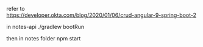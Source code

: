 refer to   
https://developer.okta.com/blog/2020/01/06/crud-angular-9-spring-boot-2

in notes-api
./gradlew bootRun


then in notes folder
npm start

